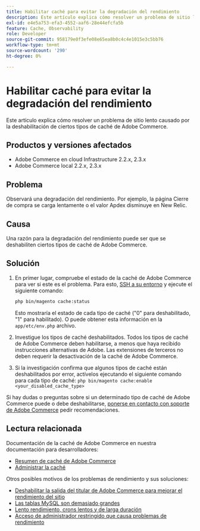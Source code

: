 ```yaml
---
title: Habilitar caché para evitar la degradación del rendimiento
description: Este artículo explica cómo resolver un problema de sitio lento causado por la deshabilitación de ciertos tipos de caché de Adobe Commerce.
exl-id: e4e5a753-efa3-4552-aaf6-28e44efcfa5b
feature: Cache, Observability
role: Developer
source-git-commit: 958179e0f3efe08e65ea8b0c4c4e1015e3c5bb76
workflow-type: tm+mt
source-wordcount: '290'
ht-degree: 0%

---
```


# Habilitar caché para evitar la degradación del rendimiento

Este artículo explica cómo resolver un problema de sitio lento causado por la deshabilitación de ciertos tipos de caché de Adobe Commerce.

## Productos y versiones afectados

* Adobe Commerce en cloud Infrastructure 2.2.x, 2.3.x
* Adobe Commerce local 2.2.x, 2.3.x

## Problema

Observará una degradación del rendimiento. Por ejemplo, la página Cierre de compra se carga lentamente o el valor Apdex disminuye en New Relic.

## Causa

Una razón para la degradación del rendimiento puede ser que se deshabiliten ciertos tipos de caché de Adobe Commerce.

## Solución

1. En primer lugar, compruebe el estado de la caché de Adobe Commerce para ver si este es el problema. Para esto, [SSH a su entorno](https://devdocs.magento.com/cloud/env/environments-ssh.html#ssh) y ejecute el siguiente comando:

   ```bash
   php bin/magento cache:status
   ```

   Esto mostraría el estado de cada tipo de caché (&quot;0&quot; para deshabilitado, &quot;1&quot; para habilitado). O puede obtener esta información en la `app/etc/env.php` archivo.

1. Investigue los tipos de caché deshabilitados. Todos los tipos de caché de Adobe Commerce deben habilitarse, a menos que haya recibido instrucciones alternativas de Adobe. Las extensiones de terceros no deben requerir la desactivación de la caché de Adobe Commerce.
1. Si la investigación confirma que algunos tipos de caché están deshabilitados por error, actívelos ejecutando el siguiente comando para cada tipo de caché: `php bin/magento cache:enable <your_disabled_cache_type>`

Si hay dudas o preguntas sobre si un determinado tipo de caché de Adobe Commerce puede o debe deshabilitarse, [ponerse en contacto con soporte de Adobe Commerce](/help/help-center-guide/help-center/magento-help-center-user-guide.md#submit-ticket) pedir recomendaciones.

## Lectura relacionada

Documentación de la caché de Adobe Commerce en nuestra documentación para desarrolladores:

* [Resumen de caché de Adobe Commerce](https://devdocs.magento.com/guides/v2.3/frontend-dev-guide/cache_for_frontdevs.html)
* [Administrar la caché](https://devdocs.magento.com/guides/v2.3/config-guide/cli/config-cli-subcommands-cache.html)

Otros posibles motivos de los problemas de rendimiento y sus soluciones:

* [Deshabilitar la salida del titular de Adobe Commerce para mejorar el rendimiento del sitio](/help/troubleshooting/miscellaneous/disable-magento-banner-output-to-improve-site-performance.md)
* [Las tablas MySQL son demasiado grandes](/help/troubleshooting/database/mysql-tables-are-too-large.md)
* [Lento rendimiento, crons lentos y de larga duración](/help/troubleshooting/miscellaneous/slow-performance-slow-and-long-running-crons.md)
* [Acceso de administrador restringido que causa problemas de rendimiento](/help/troubleshooting/miscellaneous/restricted-admin-access-causing-performance-issues.md)
